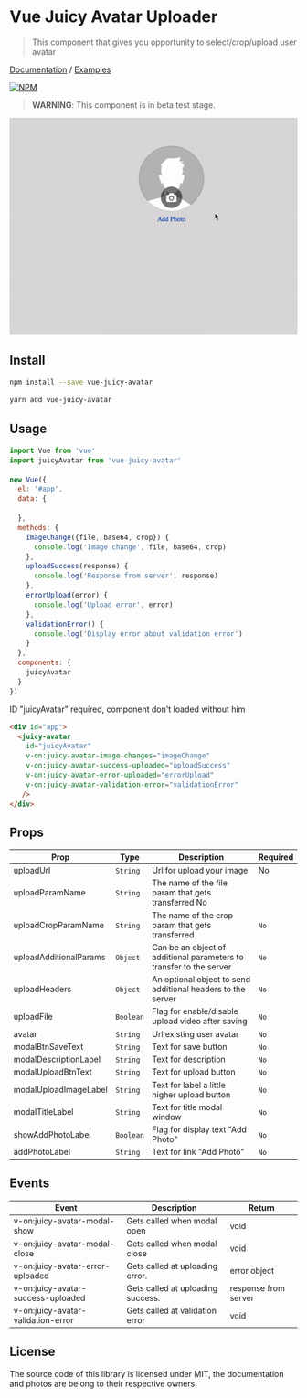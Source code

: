 # Vue Juicy Avatar Uploader
> This component that gives you opportunity to select/crop/upload user avatar

[Documentation](https://google.com) / [Examples](https://google.com)

[![NPM](https://img.shields.io/npm/v/vue-advanced-cropper.svg)](https://www.npmjs.com/package/vue-juicy-avatar)

> **WARNING**: This component is in beta test stage.

![](https://github.com/juicydevs/juicy-avatar/blob/main/ezgif.com-gif-maker.gif?raw=true)

## Install

```bash
npm install --save vue-juicy-avatar
```

```bash
yarn add vue-juicy-avatar
```

## Usage

```js
import Vue from 'vue'
import juicyAvatar from 'vue-juicy-avatar'

new Vue({
  el: '#app',
  data: {

  },
  methods: {
    imageChange({file, base64, crop}) {
      console.log('Image change', file, base64, crop)
    },
    uploadSuccess(response) {
      console.log('Response from server', response)
    },
    errorUpload(error) {
      console.log('Upload error', error)
    },
    validationError() {
      console.log('Display error about validation error')
    }
  },
  components: {
    juicyAvatar
  }
})
```
ID "juicyAvatar" required, component don't loaded without him
```html
<div id="app">
  <juicy-avatar
    id="juicyAvatar"
    v-on:juicy-avatar-image-changes="imageChange"
    v-on:juicy-avatar-success-uploaded="uploadSuccess"
    v-on:juicy-avatar-error-uploaded="errorUpload"
    v-on:juicy-avatar-validation-error="validationError"
   />
</div>
```


## Props

| Prop                      | Type               | Description                                                     | Required
| ------------------------- | ------------------ | --------------------------------------------------------------  | ---------------
| uploadUrl                 | `String`           | Url for upload your image                                       |  No
| uploadParamName           | `String`           | The name of the file param that gets transferred                   No
| uploadCropParamName       | `String`           | The name of the crop param that gets transferred                | `No`
| uploadAdditionalParams    | `Object`           | Can be an object of additional parameters to transfer to the server|`No`
| uploadHeaders             | `Object`           | An optional object to send additional headers to the server      | `No`
| uploadFile                | `Boolean`          | Flag for enable/disable upload video after saving                | `No`
| avatar                    | `String`           | Url existing user avatar                                         | `No`
| modalBtnSaveText          | `String`           | Text for save button                                             | `No`
| modalDescriptionLabel     | `String`           | Text for description                                             | `No`
| modalUploadBtnText        | `String`           | Text for upload button                                           | `No`
| modalUploadImageLabel     | `String`           | Text for label a little higher upload button                     | `No`
| modalTitleLabel           | `String`           | Text for title modal window                                      | `No`
| showAddPhotoLabel         | `Boolean`          | Flag for display text "Add Photo"                                | `No`
| addPhotoLabel             | `String`           | Text for link "Add Photo"                                        | `No`

## Events

| Event                             | Description                             | Return
|-----------------------------------|-----------------------------------------|--------------------------
| v-on:juicy-avatar-modal-show      | Gets called when modal open             |  void
| v-on:juicy-avatar-modal-close     | Gets called when modal close            |  void
| v-on:juicy-avatar-error-uploaded  | Gets called at uploading error.         |  error object
| v-on:juicy-avatar-success-uploaded| Gets called at uploading success.       |  response from server
| v-on:juicy-avatar-validation-error| Gets called at validation error         |  void

## License
The source code of this library is licensed under MIT, the documentation and photos are belong to their respective owners.
